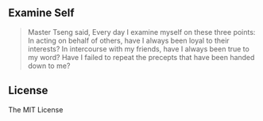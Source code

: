 Examine Self
---

> Master Tseng said, Every day I examine myself on these three points:
> In acting on behalf of others, have I always been loyal to their interests?
> In intercourse with my friends, have I always been true to my word?
> Have I failed to repeat the precepts that have been handed down to me?

## License

The MIT License
